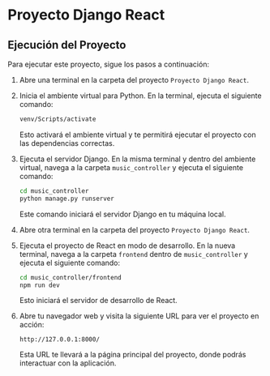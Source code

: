 # Proyecto Django React

## Ejecución del Proyecto

Para ejecutar este proyecto, sigue los pasos a continuación:

1. Abre una terminal en la carpeta del proyecto `Proyecto Django React`.

2. Inicia el ambiente virtual para Python. En la terminal, ejecuta el siguiente comando:

   ```bash
   venv/Scripts/activate
   ```

   Esto activará el ambiente virtual y te permitirá ejecutar el proyecto con las dependencias correctas.

3. Ejecuta el servidor Django. En la misma terminal y dentro del ambiente virtual, navega a la carpeta `music_controller` y ejecuta el siguiente comando:

   ```bash
   cd music_controller
   python manage.py runserver
   ```

   Este comando iniciará el servidor Django en tu máquina local.

4. Abre otra terminal en la carpeta del proyecto `Proyecto Django React`.

5. Ejecuta el proyecto de React en modo de desarrollo. En la nueva terminal, navega a la carpeta `frontend` dentro de `music_controller` y ejecuta el siguiente comando:

   ```bash
   cd music_controller/frontend
   npm run dev
   ```

   Esto iniciará el servidor de desarrollo de React.

6. Abre tu navegador web y visita la siguiente URL para ver el proyecto en acción:

   ```
   http://127.0.0.1:8000/
   ```

   Esta URL te llevará a la página principal del proyecto, donde podrás interactuar con la aplicación.
   

